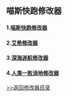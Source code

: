 ## 喵斯快跑修改器

#### 1.[喵斯快跑修改器](/GameTrainer/README "喵斯快跑修改器") 

#### 2.[艾希修改器](/GameTrainer/README "喵斯快跑修改器") 

#### 3.[深海迷航修改器](/GameTrainer/README "喵斯快跑修改器") 

#### 4.[人类一败涂地修改器](/GameTrainer/README "喵斯快跑修改器") 







[>>返回修改器目录](/GameTrainer/README)